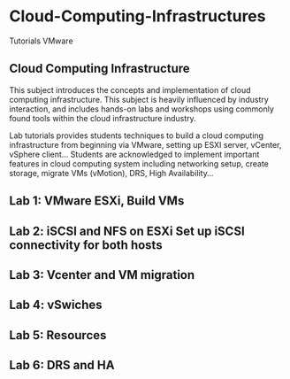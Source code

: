 # Cloud-Computing-Infrastructures
Tutorials VMware
## Cloud Computing Infrastructure
This subject introduces the concepts and implementation of cloud computing infrastructure. 
This subject is heavily influenced by industry interaction, and includes hands-on labs and workshops using commonly found tools within the cloud infrastructure industry. 

Lab tutorials provides students techniques to build a cloud computing infrastructure from beginning via VMware, setting up ESXI server, vCenter, vSphere client… Students are acknowledged to implement important features in cloud computing system including networking setup, create storage, migrate VMs (vMotion), DRS, High Availability…
## Lab 1: VMware ESXi, Build VMs

## Lab 2: iSCSI and NFS on ESXi Set up iSCSI connectivity for both hosts

## Lab 3: Vcenter and VM migration

## Lab 4: vSwiches

## Lab 5: Resources

## Lab 6: DRS and HA
